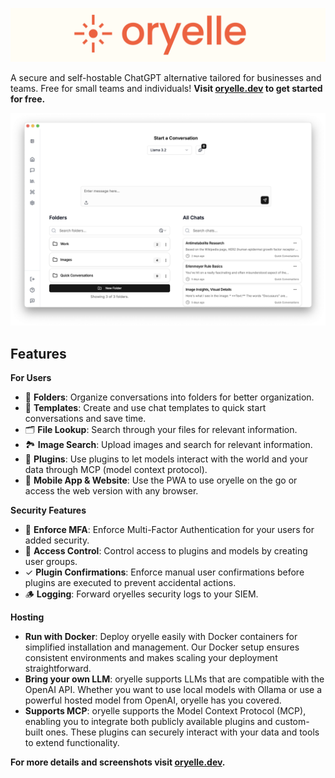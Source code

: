 ![oryelle header](assets/oryelle-banner.png)

A secure and self-hostable ChatGPT alternative tailored for businesses and teams. Free for small teams and individuals! **Visit [oryelle.dev](https://oryelle.dev) to get started for free.**

![oryelle home screen](assets/conversation-start.png)

## Features

**For Users**

- 📁 **Folders**: Organize conversations into folders for better organization.
- 📝 **Templates**: Create and use chat templates to quick start conversations and save time.
- 🗂️ **File Lookup**: Search through your files for relevant information.
- 🏞️ **Image Search**: Upload images and search for relevant information.
- 🧩 **Plugins**: Use plugins to let models interact with the world and your data through MCP (model context protocol).
- 📱 **Mobile App & Website**: Use the PWA to use oryelle on the go or access the web version with any browser.

**Security Features**

- 🔐 **Enforce MFA**: Enforce Multi-Factor Authentication for your users for added security.
- 👮 **Access Control**: Control access to plugins and models by creating user groups.
- ✓ **Plugin Confirmations**: Enforce manual user confirmations before plugins are executed to prevent accidental actions.
- 🪵 **Logging**: Forward oryelles security logs to your SIEM.

**Hosting**

- **Run with Docker**: Deploy oryelle easily with Docker containers for simplified installation and management. Our Docker setup ensures consistent environments and makes scaling your deployment straightforward.
- **Bring your own LLM**: oryelle supports LLMs that are compatible with the OpenAI API. Whether you want to use local models with Ollama or use a powerful hosted model from OpenAI, oryelle has you covered.
- **Supports MCP**: oryelle supports the Model Context Protocol (MCP), enabling you to integrate both publicly available plugins and custom-built ones. These plugins can securely interact with your data and tools to extend functionality.

**For more details and screenshots visit [oryelle.dev](https://oryelle.dev).**
